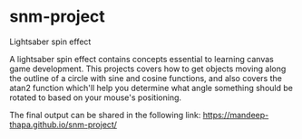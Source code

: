 # snm-project
Lightsaber spin effect

A lightsaber spin effect contains concepts essential to learning canvas game development. This projects covers how to get objects moving along the outline of a circle with sine and cosine functions, and also covers the atan2 function which'll help you determine what angle something should be rotated to based on your mouse's positioning.


The final output can be shared in the following link:
https://mandeep-thapa.github.io/snm-project/
